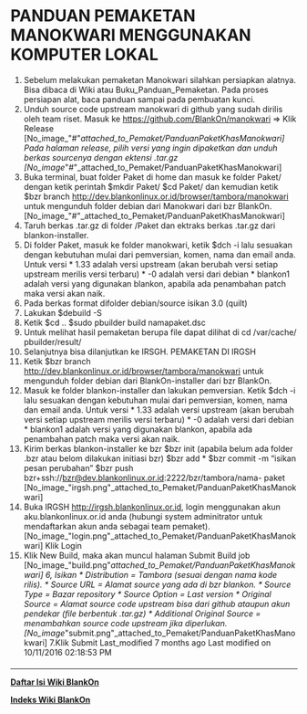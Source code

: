 # PANDUAN PEMAKETAN MANOKWARI MENGGUNAKAN KOMPUTER LOKAL
   1. Sebelum melakukan pemaketan Manokwari silahkan persiapkan alatnya. Bisa
      dibaca di Wiki atau ​Buku_Panduan_Pemaketan. Pada proses persiapan alat,
      baca panduan sampai pada pembuatan kunci.
   2. Unduh source code upstream manokwari di github yang sudah dirilis oleh
      team riset. Masuk ke ​https://github.com/BlankOn/manokwari => Klik
      Release
[No_image_"#"_attached_to_Pemaket/PanduanPaketKhasManokwari]
Pada halaman release, pilih versi yang ingin dipaketkan dan unduh berkas
sourcenya dengan ektensi .tar.gz
[No_image_"#"_attached_to_Pemaket/PanduanPaketKhasManokwari]
   1. Buka terminal, buat folder Paket di home dan masuk ke folder Paket/
      dengan ketik perintah
      $mkdir Paket/
      $cd Paket/
dan kemudian ketik
$bzr branch http://dev.blankonlinux.or.id/browser/tambora/manokwari
untuk mengunduh folder debian dari Manokwari dari bzr BlankOn.
[No_image_"#"_attached_to_Pemaket/PanduanPaketKhasManokwari]
   1. Taruh berkas .tar.gz di folder /Paket dan ektraks berkas .tar.gz dari
      blankon-installer.
   2. Di folder Paket, masuk ke folder manokwari, ketik
      $dch -i
lalu sesuakan dengan kebutuhan mulai dari pemversian, komen, nama dan email
anda.
     Untuk versi
    * 1.33 adalah versi upstream (akan berubah versi setiap upstream merilis
      versi terbaru)
    * -0 adalah versi dari debian
    * blankon1 adalah versi yang digunakan blankon, apabila ada penambahan
      patch maka versi akan naik.
   1. Pada berkas format difolder debian/source isikan 3.0 (quilt)
   2. Lakukan
      $debuild -S
   3. Ketik
      $cd ..
      $sudo pbuilder build namapaket.dsc
   4. Untuk melihat hasil pemaketan berupa file dapat dilihat di cd /var/cache/
      pbuilder/result/
   5. Selanjutnya bisa dilanjutkan ke IRSGH.
PEMAKETAN DI IRGSH
   1. Ketik
      $bzr branch http://dev.blankonlinux.or.id/browser/tambora/manokwari
untuk mengunduh folder debian dari BlankOn-installer dari bzr BlankOn.
   1. Masuk ke folder blankon-installer dan lakukan pemversian. Ketik
      $dch -i
lalu sesuakan dengan kebutuhan mulai dari pemversian, komen, nama dan email
anda. Untuk versi
    * 1.33 adalah versi upstream (akan berubah versi setiap upstream merilis
      versi terbaru)
    * -0 adalah versi dari debian
    * blankon1 adalah versi yang digunakan blankon, apabila ada penambahan
      patch maka versi akan naik.
   1. Kirim berkas blankon-installer ke bzr
      $bzr init (apabila belum ada folder .bzr atau belom dilakukan initiasi
      bzr)
      $bzr add *
      $bzr commit -m “isikan pesan perubahan”
      $bzr push bzr+ssh://bzr@dev.blankonlinux.or.id:2222/bzr/tambora/nama-
      paket
[No_image_"irgsh.png"_attached_to_Pemaket/PanduanPaketKhasManokwari]
   1. Buka IRGSH ​http://irgsh.blankonlinux.or.id, login menggunakan akun
      aku.blankonlinux.or.id anda (hubungi system adminitrator untuk
      mendaftarkan akun anda sebagai team pemaket).
[No_image_"login.png"_attached_to_Pemaket/PanduanPaketKhasManokwari]
Klik Login
   1. Klik New Build, maka akan muncul halaman Submit Build job
[No_image_"build.png"_attached_to_Pemaket/PanduanPaketKhasManokwari]
6, Isikan
    * Distribution = Tambora (sesuai dengan nama kode rilis).
    * Source URL = Alamat source yang ada di bzr blankon.
    * Source Type = Bazar repository
    * Source Option = Last version
    * Original Source = Alamat source code upstream bisa dari github ataupun
      akun pendekar (file berbentuk .tar.gz)
    * Additional Original Source = menambahkan source code upstream jika
      diperlukan.
[No_image_"submit.png"_attached_to_Pemaket/PanduanPaketKhasManokwari]
7.Klik Submit
Last_modified 7 months ago Last modified on 10/11/2016 02:18:53 PM
#### 
    
 
 
 
 
 
---
[**Daftar Isi Wiki BlankOn**](/DaftarIsi/README.md)
 
[**Indeks Wiki BlankOn**](/Indeks.md)
